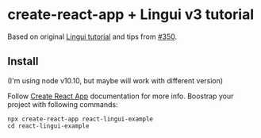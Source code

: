# create-react-app + Lingui v3 tutorial

Based on original [Lingui tutorial](https://lingui.js.org/tutorials/setup-cra.html) and tips from [#350](https://github.com/lingui/js-lingui/issues/350).

## Install

(I'm using node v10.10, but maybe will work with different version)

Follow [Create React App](https://github.com/facebook/create-react-app) documentation for more info. Boostrap your project with following commands:

```shell
npx create-react-app react-lingui-example
cd react-lingui-example
```
